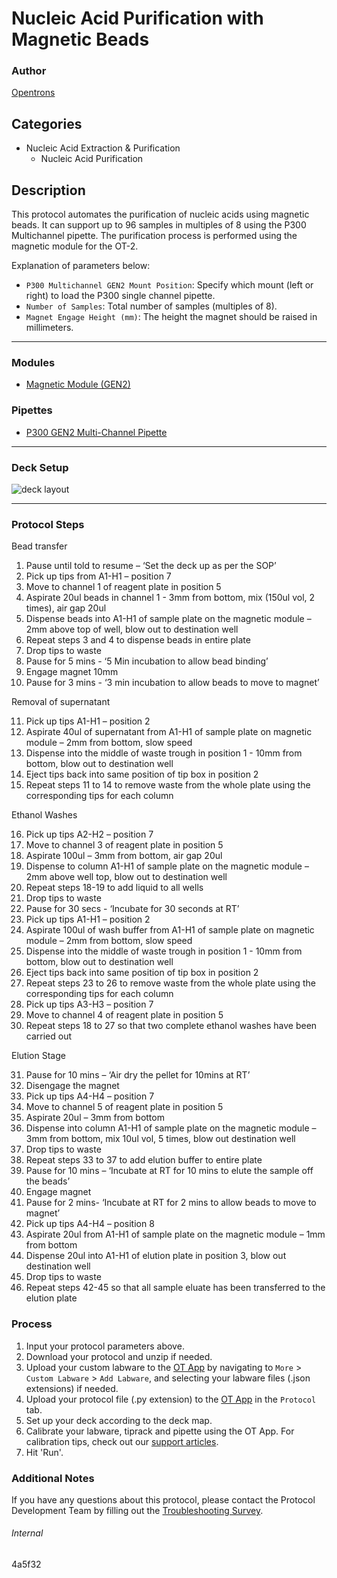 # Nucleic Acid Purification with Magnetic Beads

### Author

[Opentrons](https://opentrons.com/)



## Categories

* Nucleic Acid Extraction & Purification
    * Nucleic Acid Purification

## Description

This protocol automates the purification of nucleic acids using magnetic beads. It can support up to 96 samples in multiples of 8 using the P300 Multichannel pipette. The purification process is performed using the magnetic module for the OT-2.

Explanation of parameters below:

- `P300 Multichannel GEN2 Mount Position`: Specify which mount (left or right) to load the P300 single channel pipette.
- `Number of Samples`: Total number of samples (multiples of 8).
- `Magnet Engage Height (mm)`: The height the magnet should be raised in millimeters.
---

### Modules

* [Magnetic Module (GEN2)](https://shop.opentrons.com/collections/hardware-modules/products/magdeck)

### Pipettes

- [P300 GEN2 Multi-Channel Pipette](https://shop.opentrons.com/collections/ot-2-robot/products/8-channel-electronic-pipette)

---

### Deck Setup

![deck layout](https://opentrons-protocol-library-website.s3.amazonaws.com/custom-README-images/4a5f32/4a5f32_deck.png)

---

### Protocol Steps

Bead transfer

1. Pause until told to resume – ‘Set the deck up as per the SOP’
2. Pick up tips from A1-H1 – position 7
3. Move to channel 1 of reagent plate in position 5
4. Aspirate 20ul beads in channel 1 - 3mm from bottom, mix (150ul vol, 2 times), air gap 20ul
5. Dispense beads into A1-H1 of sample plate on the magnetic module – 2mm above top of well, blow out to destination well
6. Repeat steps 3 and 4 to dispense beads in entire plate
7. Drop tips to waste
8. Pause for 5 mins - ‘5 Min incubation to allow bead binding’
9. Engage magnet 10mm
10. Pause for 3 mins - ‘3 min incubation to allow beads to move to magnet’

Removal of supernatant

11. Pick up tips A1-H1 – position 2
12. Aspirate 40ul of supernatant from A1-H1 of sample plate on magnetic module – 2mm from bottom, slow speed
13. Dispense into the middle of waste trough in position 1 - 10mm from bottom, blow out to destination well
14. Eject tips back into same position of tip box in position 2
15. Repeat steps 11 to 14 to remove waste from the whole plate using the corresponding tips for each column

Ethanol Washes

16. Pick up tips A2-H2 – position 7
17. Move to channel 3 of reagent plate in position 5
18. Aspirate 100ul – 3mm from bottom, air gap 20ul
19. Dispense to column A1-H1 of sample plate on the magnetic module – 2mm above well top, blow out to destination well
20. Repeat steps 18-19 to add liquid to all wells
21. Drop tips to waste
22. Pause for 30 secs - ‘Incubate for 30 seconds at RT’
23. Pick up tips A1-H1 – position 2
24. Aspirate 100ul of wash buffer from A1-H1 of sample plate on magnetic module – 2mm from bottom, slow speed
25. Dispense into the middle of waste trough in position 1 - 10mm from bottom, blow out to destination well
26. Eject tips back into same position of tip box in position 2
27. Repeat steps 23 to 26 to remove waste from the whole plate using the corresponding tips for each column
28. Pick up tips A3-H3 – position 7
29. Move to channel 4 of reagent plate in position 5
30. Repeat steps 18 to 27 so that two complete ethanol washes have been carried out

Elution Stage

31. Pause for 10 mins – ‘Air dry the pellet for 10mins at RT’
32. Disengage the magnet
33. Pick up tips A4-H4 – position 7
34. Move to channel 5 of reagent plate in position 5
35. Aspirate 20ul – 3mm from bottom
36. Dispense into column A1-H1 of sample plate on the magnetic module – 3mm from bottom, mix 10ul vol, 5 times, blow out destination well
37. Drop tips to waste
38. Repeat steps 33 to 37 to add elution buffer to entire plate
39. Pause for 10 mins – ‘Incubate at RT for 10 mins to elute the sample off the beads’
40. Engage magnet
41. Pause for 2 mins- ‘Incubate at RT for 2 mins to allow beads to move to magnet’
42. Pick up tips A4-H4 – position 8
43. Aspirate 20ul from A1-H1 of sample plate on the magnetic module – 1mm from bottom
44. Dispense 20ul into A1-H1 of elution plate in position 3, blow out destination well
45. Drop tips to waste
46. Repeat steps 42-45 so that all sample eluate has been transferred to the elution plate

### Process

1. Input your protocol parameters above.
2. Download your protocol and unzip if needed.
3. Upload your custom labware to the [OT App](https://opentrons.com/ot-app) by navigating to `More` > `Custom Labware` > `Add Labware`, and selecting your labware files (.json extensions) if needed.
4. Upload your protocol file (.py extension) to the [OT App](https://opentrons.com/ot-app) in the `Protocol` tab.
5. Set up your deck according to the deck map.
6. Calibrate your labware, tiprack and pipette using the OT App. For calibration tips, check out our [support articles](https://support.opentrons.com/en/collections/1559720-guide-for-getting-started-with-the-ot-2).
7. Hit 'Run'.

### Additional Notes

If you have any questions about this protocol, please contact the Protocol Development Team by filling out the [Troubleshooting Survey](https://protocol-troubleshooting.paperform.co/).

###### Internal

4a5f32
